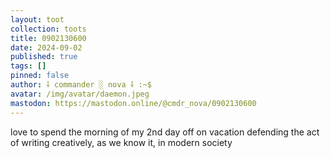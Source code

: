 ```yaml
---
layout: toot
collection: toots
title: 0902130600
date: 2024-09-02
published: true
tags: []
pinned: false
author: ⸸ commander ░ nova ⸸ :~$
avatar: /img/avatar/daemon.jpeg
mastodon: https://mastodon.online/@cmdr_nova/0902130600
---
```


love to spend the morning of my 2nd day off on vacation defending the act of writing creatively, as we know it, in modern society
